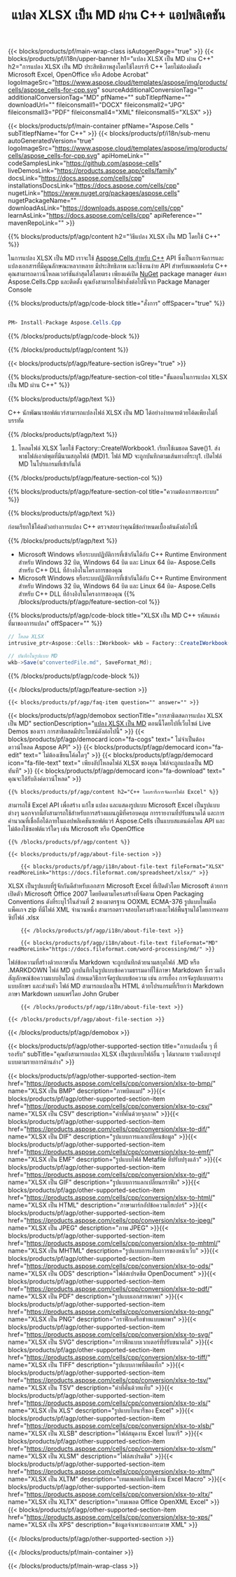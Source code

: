 ﻿---
title: แปลง XLSX เป็น MD ผ่าน C++ แอปพลิเคชัน 
url: /th/cpp/conversion/xlsx-to-md/ 
description: ตัวอย่างรหัสการแปลง C++ สำหรับเอกสาร XLSX เป็นรูปแบบ MD โปรแกรมเมอร์สามารถใช้ซอร์สโค้ดนี้สำหรับการแปลง XLSX เป็น MD แบบแบตช์ภายในแอปพลิเคชัน C++ ใดๆ
---
{{< blocks/products/pf/main-wrap-class isAutogenPage="true" >}}
{{< blocks/products/pf/i18n/upper-banner h1="แปลง XLSX เป็น MD ผ่าน C++" h2="การแปลง XLSX เป็น MD ประสิทธิภาพสูงโดยใช้ไลบรารี C++ โดยไม่ต้องติดตั้ง Microsoft Excel, OpenOffice หรือ Adobe Acrobat" logoImageSrc="https://www.aspose.cloud/templates/aspose/img/products/cells/aspose_cells-for-cpp.svg" sourceAdditionalConversionTag="" additionalConversionTag="MD" pfName="" subTitlepfName="" downloadUrl="" fileiconsmall1="DOCX" fileiconsmall2="JPG" fileiconsmall3="PDF" fileiconsmall4="XML" fileiconsmall5="XLSX" >}}

{{< blocks/products/pf/main-container pfName="Aspose.Cells " subTitlepfName="for C++" >}}
{{< blocks/products/pf/i18n/sub-menu autoGeneratedVersion="true" logoImageSrc="https://www.aspose.cloud/templates/aspose/img/products/cells/aspose_cells-for-cpp.svg" apiHomeLink="" codeSamplesLink="https://github.com/aspose-cells" liveDemosLink="https://products.aspose.app/cells/family" docsLink="https://docs.aspose.com/cells/cpp" installationsDocsLink="https://docs.aspose.com/cells/cpp" nugetLink="https://www.nuget.org/packages/aspose.cells" nugetPackageName="" downloadAsLink="https://downloads.aspose.com/cells/cpp" learnAsLink="https://docs.aspose.com/cells/cpp" apiReference="" mavenRepoLink="" >}}

{{% blocks/products/pf/agp/content h2="วิธีแปลง XLSX เป็น MD โดยใช้ C++" %}}

 ในการแปลง XLSX เป็น MD เราจะใช้
 [Aspose.Cells สำหรับ C++](https://products.aspose.com/cells/cpp) 
 API ซึ่งเป็นการจัดการและแปลงเอกสารที่มีคุณลักษณะหลากหลาย มีประสิทธิภาพ และใช้งานง่าย API สำหรับแพลตฟอร์ม C++ คุณสามารถดาวน์โหลดเวอร์ชันล่าสุดได้โดยตรง เพียงแค่เปิด
 [NuGet](https://www.nuget.org/packages/aspose.cells) 
 package manager ค้นหา
 Aspose.Cells.Cpp 
 และติดตั้ง คุณยังสามารถใช้คำสั่งต่อไปนี้จาก Package Manager Console

{{% blocks/products/pf/agp/code-block title="สั่งการ" offSpacer="true" %}}

```cs

PM> Install-Package Aspose.Cells.Cpp


```

{{% /blocks/products/pf/agp/code-block %}}

{{% /blocks/products/pf/agp/content %}}

{{< blocks/products/pf/agp/feature-section isGrey="true" >}}

{{% blocks/products/pf/agp/feature-section-col title="ขั้นตอนในการแปลง XLSX เป็น MD ผ่าน C++" %}}

{{% blocks/products/pf/agp/text %}}

 C++ นักพัฒนาซอฟต์แวร์สามารถแปลงไฟล์ XLSX เป็น MD ได้อย่างง่ายดายด้วยโค้ดเพียงไม่กี่บรรทัด

{{% /blocks/products/pf/agp/text %}}

1. โหลดไฟล์ XLSX โดยใช้ Factory::CreateIWorkbook1. เรียกใช้เมธอด Save()1. ส่งพาธไฟล์เอาต์พุตที่มีนามสกุลไฟล์ (MD)1. ไฟล์ MD จะถูกบันทึกตามเส้นทางที่ระบุ1. เปิดไฟล์ MD ในโปรแกรมที่เข้ากันได้

{{% /blocks/products/pf/agp/feature-section-col %}}

{{% blocks/products/pf/agp/feature-section-col title="ความต้องการของระบบ" %}}

{{% blocks/products/pf/agp/text %}}

 ก่อนเรียกใช้โค้ดตัวอย่างการแปลง C++ ตรวจสอบว่าคุณมีข้อกำหนดเบื้องต้นดังต่อไปนี้

{{% /blocks/products/pf/agp/text %}}

- Microsoft Windows หรือระบบปฏิบัติการที่เข้ากันได้กับ C++ Runtime Environment สำหรับ Windows 32 บิต, Windows 64 บิต และ Linux 64 บิต- Aspose.Cells สำหรับ C++ DLL ที่อ้างอิงในโครงการของคุณ
- Microsoft Windows หรือระบบปฏิบัติการที่เข้ากันได้กับ C++ Runtime Environment สำหรับ Windows 32 บิต, Windows 64 บิต และ Linux 64 บิต- Aspose.Cells สำหรับ C++ DLL ที่อ้างอิงในโครงการของคุณ
{{% /blocks/products/pf/agp/feature-section-col %}}

{{% blocks/products/pf/agp/code-block title="XLSX เป็น MD C++ รหัสแหล่งที่มาของการแปลง" offSpacer="" %}}

```cs
// โหลด XLSX
intrusive_ptr<Aspose::Cells::IWorkbook> wkb = Factory::CreateIWorkbook(u"sourceFile.xlsx");

// บันทึกในรูปแบบ MD
wkb->Save(u"convertedFile.md", SaveFormat_Md);


```

{{% /blocks/products/pf/agp/code-block %}}

{{< /blocks/products/pf/agp/feature-section >}}

    {{< blocks/products/pf/agp/faq-item question="" answer="" >}}
 

<!-- aboutfile Starts -->

{{< blocks/products/pf/agp/demobox sectionTitle="การสาธิตสดการแปลง XLSX เป็น MD" sectionDescription="[แปลง XLSX เป็น MD](https://products.aspose.app/cells/conversion/xlsx-to-md) ตอนนี้โดยไปที่เว็บไซต์ Live Demos ของเรา การสาธิตสดมีประโยชน์ดังต่อไปนี้" >}}
        {{< blocks/products/pf/agp/democard icon="fa-cogs" text=" ไม่จำเป็นต้องดาวน์โหลด Aspose API" >}}
        {{< blocks/products/pf/agp/democard icon="fa-edit" text=" ไม่ต้องเขียนโค้ดใดๆ" >}}
        {{< blocks/products/pf/agp/democard icon="fa-file-text" text=" เพียงอัปโหลดไฟล์ XLSX ของคุณ ไฟล์จะถูกแปลงเป็น MD ทันที" >}}
        {{< blocks/products/pf/agp/democard icon="fa-download" text=" คุณจะได้รับลิงค์ดาวน์โหลด" >}}

    {{% blocks/products/pf/agp/content h2="C++ ไลบรารีการจัดการไฟล์ Excel" %}}

 สามารถใช้ Excel API เพื่อสร้าง แก้ไข แปลง และแสดงรูปแบบ Microsoft Excel เป็นรูปแบบต่างๆ นอกจากนี้ยังสามารถใช้สำหรับการสร้างแผนภูมิที่ครอบคลุม การรายงานที่ปรับขนาดได้ และการคำนวณที่เชื่อถือได้ภายในแอปพลิเคชันซอฟต์แวร์ Aspose.Cells เป็นแบบสแตนด์อโลน API และไม่ต้องใช้ซอฟต์แวร์ใดๆ เช่น Microsoft หรือ OpenOffice  



    {{% /blocks/products/pf/agp/content %}}

    {{< blocks/products/pf/agp/about-file-section >}}

        {{< blocks/products/pf/agp/i18n/about-file-text fileFormat="XLSX" readMoreLink="https://docs.fileformat.com/spreadsheet/xlsx/" >}}

XLSX เป็นรูปแบบที่รู้จักกันดีสำหรับเอกสาร Microsoft Excel ที่เปิดตัวโดย Microsoft ด้วยการเปิดตัว Microsoft Office 2007 โดยยึดตามโครงสร้างที่จัดตาม Open Packaging Conventions ดังที่ระบุไว้ในส่วนที่ 2 ของมาตรฐาน OOXML ECMA-376 รูปแบบใหม่คือ แพ็คเกจ zip ที่มีไฟล์ XML จำนวนหนึ่ง สามารถตรวจสอบโครงสร้างและไฟล์พื้นฐานได้โดยการคลายซิปไฟล์ .xlsx

        {{< /blocks/products/pf/agp/i18n/about-file-text >}}

        {{< blocks/products/pf/agp/i18n/about-file-text fileFormat="MD" readMoreLink="https://docs.fileformat.com/word-processing/md/" >}}

ไฟล์ข้อความที่สร้างด้วยภาษาถิ่น Markdown จะถูกบันทึกด้วยนามสกุลไฟล์ .MD หรือ .MARKDOWN ไฟล์ MD ถูกบันทึกในรูปแบบข้อความธรรมดาที่ใช้ภาษา Markdown ซึ่งรวมถึงสัญลักษณ์ข้อความแบบอินไลน์ กำหนดวิธีการจัดรูปแบบข้อความ เช่น การเยื้อง การจัดรูปแบบตาราง แบบอักษร และส่วนหัว ไฟล์ MD สามารถแปลงเป็น HTML ด้วยโปรแกรมที่เรียกว่า Markdown ภาษา Markdown เผยแพร่โดย John Gruber

        {{< /blocks/products/pf/agp/i18n/about-file-text >}}

    {{< /blocks/products/pf/agp/about-file-section >}}

{{< /blocks/products/pf/agp/demobox >}}

<!-- aboutfile Ends -->

{{< blocks/products/pf/agp/other-supported-section title="การแปลงอื่น ๆ ที่รองรับ" subTitle="คุณยังสามารถแปลง XLSX เป็นรูปแบบไฟล์อื่น ๆ ได้มากมาย รวมถึงบางรูปแบบตามรายการด้านล่าง" >}}

{{< blocks/products/pf/agp/other-supported-section-item href="https://products.aspose.com/cells/cpp/conversion/xlsx-to-bmp/" name="XLSX เป็น BMP" description="ภาพบิตแมป" >}}{{< blocks/products/pf/agp/other-supported-section-item href="https://products.aspose.com/cells/cpp/conversion/xlsx-to-csv/" name="XLSX เป็น CSV" description="ค่าที่คั่นด้วยจุลภาค" >}}{{< blocks/products/pf/agp/other-supported-section-item href="https://products.aspose.com/cells/cpp/conversion/xlsx-to-dif/" name="XLSX เป็น DIF" description="รูปแบบการแลกเปลี่ยนข้อมูล" >}}{{< blocks/products/pf/agp/other-supported-section-item href="https://products.aspose.com/cells/cpp/conversion/xlsx-to-emf/" name="XLSX เป็น EMF" description="รูปแบบไฟล์ Metafile ที่ปรับปรุงแล้ว" >}}{{< blocks/products/pf/agp/other-supported-section-item href="https://products.aspose.com/cells/cpp/conversion/xlsx-to-gif/" name="XLSX เป็น GIF" description="รูปแบบการแลกเปลี่ยนกราฟิก" >}}{{< blocks/products/pf/agp/other-supported-section-item href="https://products.aspose.com/cells/cpp/conversion/xlsx-to-html/" name="XLSX เป็น HTML" description="ภาษามาร์กอัปข้อความไฮเปอร์" >}}{{< blocks/products/pf/agp/other-supported-section-item href="https://products.aspose.com/cells/cpp/conversion/xlsx-to-jpeg/" name="XLSX เป็น JPEG" description="ภาพ JPEG" >}}{{< blocks/products/pf/agp/other-supported-section-item href="https://products.aspose.com/cells/cpp/conversion/xlsx-to-mhtml/" name="XLSX เป็น MHTML" description="รูปแบบการเก็บถาวรของหน้าเว็บ" >}}{{< blocks/products/pf/agp/other-supported-section-item href="https://products.aspose.com/cells/cpp/conversion/xlsx-to-ods/" name="XLSX เป็น ODS" description="ไฟล์สเปรดชีต OpenDocument" >}}{{< blocks/products/pf/agp/other-supported-section-item href="https://products.aspose.com/cells/cpp/conversion/xlsx-to-pdf/" name="XLSX เป็น PDF" description="รูปแบบเอกสารพกพา" >}}{{< blocks/products/pf/agp/other-supported-section-item href="https://products.aspose.com/cells/cpp/conversion/xlsx-to-png/" name="XLSX เป็น PNG" description="กราฟิกเครือข่ายแบบพกพา" >}}{{< blocks/products/pf/agp/other-supported-section-item href="https://products.aspose.com/cells/cpp/conversion/xlsx-to-svg/" name="XLSX เป็น SVG" description="กราฟิกแบบเวกเตอร์ที่ปรับขนาดได้" >}}{{< blocks/products/pf/agp/other-supported-section-item href="https://products.aspose.com/cells/cpp/conversion/xlsx-to-tiff/" name="XLSX เป็น TIFF" description="รูปแบบภาพที่ติดแท็ก" >}}{{< blocks/products/pf/agp/other-supported-section-item href="https://products.aspose.com/cells/cpp/conversion/xlsx-to-tsv/" name="XLSX เป็น TSV" description="ค่าที่คั่นด้วยแท็บ" >}}{{< blocks/products/pf/agp/other-supported-section-item href="https://products.aspose.com/cells/cpp/conversion/xlsx-to-xls/" name="XLSX เป็น XLS" description="รูปแบบไบนารีของ Excel" >}}{{< blocks/products/pf/agp/other-supported-section-item href="https://products.aspose.com/cells/cpp/conversion/xlsx-to-xlsb/" name="XLSX เป็น XLSB" description="ไฟล์สมุดงาน Excel ไบนารี" >}}{{< blocks/products/pf/agp/other-supported-section-item href="https://products.aspose.com/cells/cpp/conversion/xlsx-to-xlsm/" name="XLSX เป็น XLSM" description="ไฟล์สเปรดชีต" >}}{{< blocks/products/pf/agp/other-supported-section-item href="https://products.aspose.com/cells/cpp/conversion/xlsx-to-xltm/" name="XLSX เป็น XLTM" description="เทมเพลตที่เปิดใช้งาน Excel Macro" >}}{{< blocks/products/pf/agp/other-supported-section-item href="https://products.aspose.com/cells/cpp/conversion/xlsx-to-xltx/" name="XLSX เป็น XLTX" description="เทมเพลต Office OpenXML Excel" >}}{{< blocks/products/pf/agp/other-supported-section-item href="https://products.aspose.com/cells/cpp/conversion/xlsx-to-xps/" name="XLSX เป็น XPS" description="ข้อมูลจำเพาะของกระดาษ XML" >}}

{{< /blocks/products/pf/agp/other-supported-section >}}

{{< /blocks/products/pf/main-container >}}
    
{{< /blocks/products/pf/main-wrap-class >}}